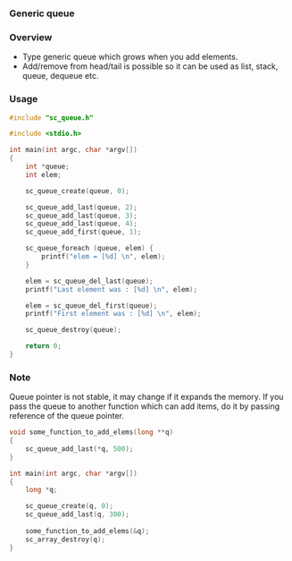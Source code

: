 ### Generic queue

### Overview

- Type generic queue which grows when you add elements.
- Add/remove from head/tail is possible so it can be used as list, stack,  
  queue, dequeue etc.


### Usage


```c
#include "sc_queue.h"

#include <stdio.h>

int main(int argc, char *argv[])
{
    int *queue;
    int elem;

    sc_queue_create(queue, 0);

    sc_queue_add_last(queue, 2);
    sc_queue_add_last(queue, 3);
    sc_queue_add_last(queue, 4);
    sc_queue_add_first(queue, 1);

    sc_queue_foreach (queue, elem) {
        printf("elem = [%d] \n", elem);
    }

    elem = sc_queue_del_last(queue);
    printf("Last element was : [%d] \n", elem);

    elem = sc_queue_del_first(queue);
    printf("First element was : [%d] \n", elem);

    sc_queue_destroy(queue);

    return 0;
}
```

### Note

Queue pointer is not stable, it may change if it expands the memory. If you  
pass the queue to another function which can add items, do it by passing  
reference of the queue pointer.

```c
void some_function_to_add_elems(long **q)
{
    sc_queue_add_last(*q, 500);
}

int main(int argc, char *argv[])
{
    long *q;

    sc_queue_create(q, 0);
    sc_queue_add_last(q, 300);
    
    some_function_to_add_elems(&q);
    sc_array_destroy(q);
}
```